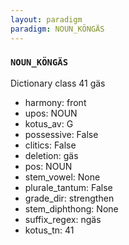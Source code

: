```yaml
---
layout: paradigm
paradigm: NOUN_KÖNGÄS
---
```

### ` NOUN_KÖNGÄS `

Dictionary class 41 gäs
* harmony: front
* upos: NOUN
* kotus_av: G
* possessive: False
* clitics: False
* deletion: gäs
* pos: NOUN
* stem_vowel: None
* plurale_tantum: False
* grade_dir: strengthen
* stem_diphthong: None
* suffix_regex: ngäs
* kotus_tn: 41
